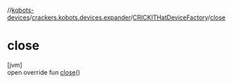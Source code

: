 //[kobots-devices](../../../index.md)/[crackers.kobots.devices.expander](../index.md)/[CRICKITHatDeviceFactory](index.md)/[close](close.md)

# close

[jvm]\
open override fun [close](close.md)()
